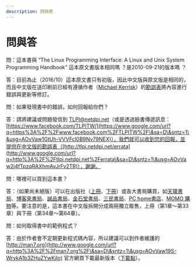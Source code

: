 ```yaml
---
description: 問與答
---
```


# 問與答

問：這本書與 “The Linux Programming Interface: A Linux and Unix System Programming Handbook” 這本原文書版本相同嗎 ？是2010-09-21的版本嗎 ？

答：目前為止（2016/10）這本原文書只有初版，因此中文版與原文版是相同的，而且中文版在送印刷前已經有遵循作者（[Michael Kerrisk](http://www.google.com/url?q=http%3A%2F%2Fman7.org%2F\&sa=D\&sntz=1\&usg=AOvVaw19S-WrykA1b3ZHuZYwKjIo)）的[勘誤表](http://www.google.com/url?q=http%3A%2F%2Fman7.org%2Ftlpi%2Ferrata%2Findex.html\&sa=D\&sntz=1\&usg=AOvVaw1eS-6qiKHnpJaSl9690c9W)將內容進行錯誤與更新等修訂。

問：如果發現書中的錯誤，如何回報給你們？

答：請將建議或問題發信到 TLPI@netdpi.net（或是透過臉書傳遞訊息：[https://www.facebook.com/TLPITW/](https://www.google.com/url?q=https%3A%2F%2Fwww.facebook.com%2FTLPITW%2F\&sa=D\&sntz=1\&usg=AOvVaw1GtUh-VVVFcI0B9Nv79NEX)），我們就可以收到您的回報，並提供在中文版的勘誤表（[http://tlpi.netdpi.net/errata](http://www.google.com/url?q=http%3A%2F%2Ftlpi.netdpi.net%2Ferrata\&sa=D\&sntz=1\&usg=AOvVaw2j4fTpzqRAXhmAvJrFv2TR)），謝謝。

問：哪裡可以買到這本書？

答：（如果尚未絕版）可以在出版社（[上冊](http://www.google.com/url?q=http%3A%2F%2Fbooks.gotop.com.tw%2Fv\_AXP015800\&sa=D\&sntz=1\&usg=AOvVaw0kGwcT4tsMrll8FivY3fsZ)、[下冊](http://www.google.com/url?q=http%3A%2F%2Fbooks.gotop.com.tw%2Fv\_AXP015900\&sa=D\&sntz=1\&usg=AOvVaw3IkhpwrMNg0JyBBC60AwVU)）或各大書局購買，如[天瓏書局](http://www.google.com/url?q=http%3A%2F%2Fwww.tenlong.com.tw\&sa=D\&sntz=1\&usg=AOvVaw13SMoJwSnSfA\_x54OswUIg)、[博客來書局](http://www.google.com/url?q=http%3A%2F%2Fwww.books.com.tw\&sa=D\&sntz=1\&usg=AOvVaw3EUxTzWqmcenTK7\_7pjkLp)、[誠品書局](http://www.google.com/url?q=http%3A%2F%2Fwww.eslite.com%2F\&sa=D\&sntz=1\&usg=AOvVaw0YBUpbZIATvxjQGoHY8v16)、[金石堂書局](http://www.google.com/url?q=http%3A%2F%2Fwww.kingstone.com.tw\&sa=D\&sntz=1\&usg=AOvVaw2OXLpgZoTdQ5nIWvoKUiri)、[三民書局](http://www.google.com/url?q=http%3A%2F%2Fwww.sanmin.com.tw\&sa=D\&sntz=1\&usg=AOvVaw1taU36nxp71OotgJZh9EHK)、[PC home書店](http://www.google.com/url?q=http%3A%2F%2F24h.pchome.com.tw%2Fbooks%2F\&sa=D\&sntz=1\&usg=AOvVaw1FfE4hBzBhf3T6I6hbhV36)、[MOMO 購物](https://www.google.com/url?q=https%3A%2F%2Fwww.momoshop.com.tw\&sa=D\&sntz=1\&usg=AOvVaw37Qn5p0ACp96D17Uqg4THv)等。要注意的是，這本書在中文版拆開分成兩冊獨立販售，上冊（第1章～第33章）與下冊（第34章～第64章）。

問：如何取得書中的範例程式？

答：由於作者會不定期更新程式碼內容，所以建議可以到作者維護的 [http://man7.org](http://www.google.com/url?q=http%3A%2F%2Fman7.org%2F\&sa=D\&sntz=1\&usg=AOvVaw19S-WrykA1b3ZHuZYwKjIo) 官方網頁下載最新版本（[下載點](http://www.google.com/url?q=http%3A%2F%2Fman7.org%2Ftlpi%2Fcode%2Findex.html\&sa=D\&sntz=1\&usg=AOvVaw0QQAmIiG82EgppDe0cr3wE)）。
